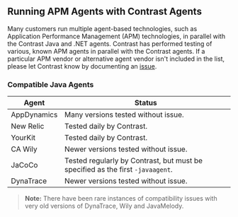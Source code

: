 <!--
title: "Running the Contrast Agent with other Agents"
description: "How our Agent behaves in the presence of others"
tags: "troubleshoot java agent APM AppDynamics YourKit Dynatrace NewRelic Wily"
-->

## Running APM Agents with Contrast Agents

Many customers run multiple agent-based technologies, such as Application Performance Management (APM) technologies, in parallel with the Contrast Java and .NET agents. Contrast has performed testing of various, known APM agents in parallel with the Contrast agents. If a particular APM vendor or alternative agent vendor isn't included in the list, please let Contrast know by documenting an [issue](https://github.com/Contrast-Security-OSS/docs/issues). 

### Compatible Java Agents

| Agent       | Status                   |
|-------------|--------------------------|
| AppDynamics | Many versions tested without issue. |
| New Relic   | Tested daily by Contrast. |
| YourKit     | Tested daily by Contrast. |
| CA Wily     | Newer versions tested without issue. |
| JaCoCo      | Tested regularly by Contrast, but must be specified as the first `-javaagent`. |
| DynaTrace | Newer versions tested without issue. |                                                                                 

> **Note:** There have been rare instances of compatibility issues with very old versions of DynaTrace, Wily and JavaMelody.
